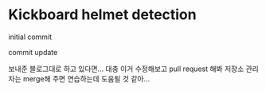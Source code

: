 # Kickboard helmet detection

initial commit

commit update

보내준 블로그대로 하고 있다면...
대충 이거 수정해보고 pull request 해봐
저장소 관리자는 merge해 주면 연습하는데 도움될 것 같아...